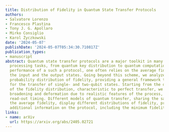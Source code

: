 ```yaml
---
title: Distribution of Fidelity in Quantum State Transfer Protocols
authors:
- Salvatore Lorenzo
- Francesco Plastina
- Tony J. G. Apollaro
- Mirko Consiglio
- Karol Życzkowski
date: '2024-05-07'
publishDate: '2024-05-07T05:34:30.710817Z'
publication_types:
- manuscript
abstract: Quantum state transfer protocols are a major toolkit in many quantum information
  processing tasks, from quantum key distribution to quantum computation. To assess
  performance of a such a protocol, one often relies on the average fidelity between
  the input and the output states. Going beyond this scheme, we analyze the entire
  probability distribution of fidelity, providing a general framework to derive it
  for the transfer of single- and two-qubit states. Starting from the delta-like shape
  of the fidelity distribution, characteristic to perfect transfer, we analyze its
  broadening and deformation due to realistic features of the process, including non-perfect
  read-out timing. Different models of quantum transfer, sharing the same value of
  the average fidelity, display different distributions of fidelity, providing thus
  additional information on the protocol, including the minimum fidelity.
links:
- name: arXiv
  url: https://arxiv.org/abs/2405.02721
---
```

